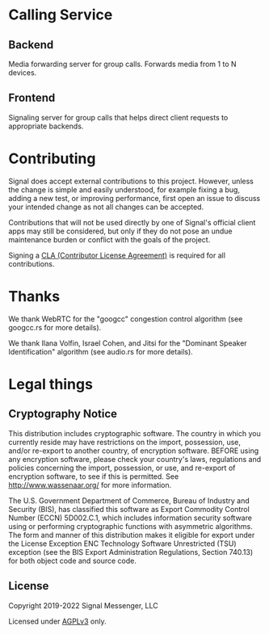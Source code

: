 # Calling Service

## Backend

Media forwarding server for group calls. Forwards media from 1 to N devices.

## Frontend

Signaling server for group calls that helps direct client requests to appropriate backends.

# Contributing

Signal does accept external contributions to this project. However, unless the change is
simple and easily understood, for example fixing a bug, adding a new test, or improving performance,
first open an issue to discuss your intended change as not all changes can be accepted.

Contributions that will not be used directly by one of Signal's official client apps may still be
considered, but only if they do not pose an undue maintenance burden or conflict with the goals of
the project.

Signing a [CLA (Contributor License Agreement)](https://signal.org/cla/) is required for all contributions.

# Thanks

We thank WebRTC for the "googcc" congestion control algorithm (see googcc.rs for more details).

We thank Ilana Volfin, Israel Cohen, and Jitsi for the "Dominant Speaker Identification" algorithm (see audio.rs for more details).

# Legal things
## Cryptography Notice

This distribution includes cryptographic software. The country in which you currently reside may have restrictions on the import, possession, use, and/or re-export to another country, of encryption software. BEFORE using any encryption software, please check your country's laws, regulations and policies concerning the import, possession, or use, and re-export of encryption software, to see if this is permitted.  See <http://www.wassenaar.org/> for more information.

The U.S. Government Department of Commerce, Bureau of Industry and Security (BIS), has classified this software as Export Commodity Control Number (ECCN) 5D002.C.1, which includes information security software using or performing cryptographic functions with asymmetric algorithms. The form and manner of this distribution makes it eligible for export under the License Exception ENC Technology Software Unrestricted (TSU) exception (see the BIS Export Administration Regulations, Section 740.13) for both object code and source code.

## License

Copyright 2019-2022 Signal Messenger, LLC<br/>

Licensed under [AGPLv3](https://www.gnu.org/licenses/agpl-3.0.html) only.
